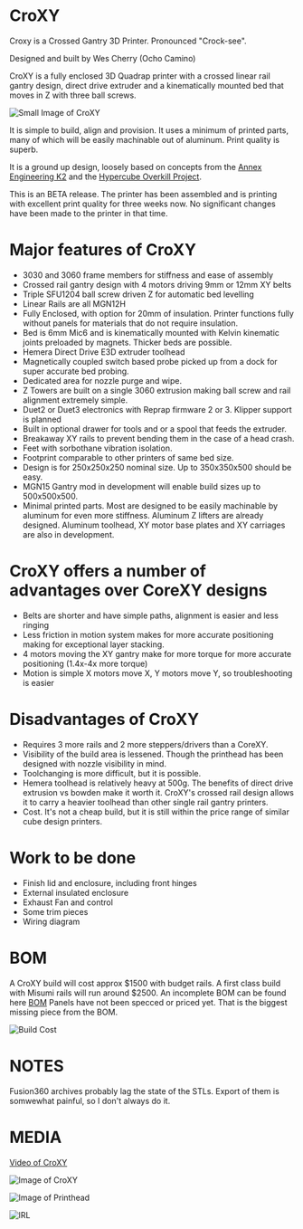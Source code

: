 # CroXY
Croxy is a Crossed Gantry 3D Printer.  Pronounced "Crock-see".  

Designed and built by Wes Cherry (Ocho Camino)

CroXY is a fully enclosed 3D Quadrap printer with a crossed linear rail gantry design, direct drive extruder and a kinematically mounted bed that moves in Z with three ball screws.

  
 ![Small Image of CroXY](https://github.com/wesc23/CroXY/blob/master/Images/Overall_View_Small.png?raw=true)
  
It is simple to build, align and provision.  It uses a minimum of printed parts, many of which will be easily machinable out of aluminum. Print quality is superb.

It is a ground up design, loosely based on concepts from the [Annex Engineering K2](https://github.com/Annex-Engineering/Chhogori-K2) and the [Hypercube Overkill Project](https://reprap.org/forum/read.php?177,807843,807843).  

This is an BETA release.  The printer has been assembled and is printing with excellent print quality for three weeks now. No significant changes have been made to the printer in that time.

# Major features of CroXY
  - 3030 and 3060 frame members for stiffness and ease of assembly
  - Crossed rail gantry design with 4 motors driving 9mm or 12mm XY belts
  - Triple SFU1204 ball screw driven Z for automatic bed levelling
  - Linear Rails are all MGN12H
  - Fully Enclosed, with option for 20mm of insulation.  Printer functions fully without panels for materials that do not require insulation.   
  - Bed is 6mm Mic6 and is kinematically mounted with Kelvin kinematic joints preloaded by magnets.  Thicker beds are possible.
  - Hemera Direct Drive E3D extruder toolhead
  - Magnetically coupled switch based probe picked up from a dock for super accurate bed probing.
  - Dedicated area for nozzle purge and wipe. 
  - Z Towers are built on a single 3060 extrusion making ball screw and rail alignment extremely simple.
  - Duet2 or Duet3 electronics with Reprap firmware 2 or 3.  Klipper support is planned
  - Built in optional drawer for tools and or a spool that feeds the extruder.  
  - Breakaway XY rails to prevent bending them in the case of a head crash.
  - Feet with sorbothane vibration isolation.
  - Footprint comparable to other printers of same bed size.
  - Design is for 250x250x250 nominal size.  Up to 350x350x500 should be easy.  
  - MGN15 Gantry mod in development will enable build sizes up to 500x500x500.
  - Minimal printed parts.  Most are designed to be easily machinable by aluminum for even more stiffness.  Aluminum Z lifters are already designed.  Aluminum toolhead, XY motor base plates and XY carriages are also in development.

# CroXY offers a number of advantages over CoreXY designs
  - Belts are shorter and have simple paths, alignment is easier and less ringing
  - Less friction in motion system makes for more accurate positioning making for exceptional layer stacking.
  - 4 motors moving the XY gantry make for more torque for more accurate positioning (1.4x-4x more torque)
  - Motion is simple X motors move X, Y motors move Y, so troubleshooting is easier
  
# Disadvantages of CroXY
  - Requires 3 more rails and 2 more steppers/drivers than a CoreXY.
  - Visibility of the build area is lessened.  Though the printhead has been designed with nozzle visibility in mind.
  - Toolchanging is more difficult, but it is possible.
  - Hemera toolhead is relatively heavy at 500g.  The benefits of direct drive extrusion vs bowden make it worth it.  CroXY's crossed rail design allows it to carry a heavier toolhead than other single rail gantry printers.
  - Cost.  It's not a cheap build, but it is still within the price range of similar cube design printers.
  
# Work to be done 
  - Finish lid and enclosure, including front hinges
  - External insulated enclosure
  - Exhaust Fan and control
  - Some trim pieces
  - Wiring diagram
  
  
# BOM  
A CroXY build will cost approx $1500 with budget rails.  A first class build with Misumi rails will run around $2500.  An incomplete BOM can be found here [BOM](https://docs.google.com/spreadsheets/d/1nd5IvDQm3_plhFC6qLKJPE1nMU45jPsB3Xuin5mlSXQ/edit?usp=sharing)
Panels have not been specced or priced yet. That is the biggest missing piece from the BOM.

![Build Cost](https://github.com/wesc23/CroXY/blob/master/Images/Build_Cost.png?raw=true)

# NOTES
Fusion360 archives probably lag the state of the STLs.  Export of them is somwewhat painful, so I don't always do it.

# MEDIA

  [Video of CroXY](https://youtu.be/Kx4VfzS_V6c)

  ![Image of CroXY](https://github.com/wesc23/CroXY/blob/master/Images/Overall_View.png?raw=true)
  
  ![Image of Printhead](https://github.com/wesc23/CroXY/blob/master/Images/Printhead.png?raw=true)
  
  ![IRL](https://github.com/wesc23/CroXY/blob/master/Images/IRL.jpg?raw=true)
